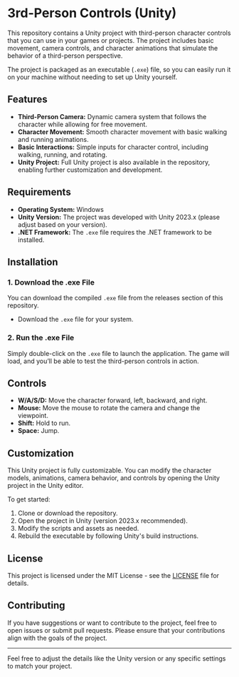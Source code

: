 
# 3rd-Person Controls (Unity)

This repository contains a Unity project with third-person character controls that you can use in your games or projects. The project includes basic movement, camera controls, and character animations that simulate the behavior of a third-person perspective.

The project is packaged as an executable (`.exe`) file, so you can easily run it on your machine without needing to set up Unity yourself.

## Features

- **Third-Person Camera:** Dynamic camera system that follows the character while allowing for free movement.
- **Character Movement:** Smooth character movement with basic walking and running animations.
- **Basic Interactions:** Simple inputs for character control, including walking, running, and rotating.
- **Unity Project:** Full Unity project is also available in the repository, enabling further customization and development.

## Requirements

- **Operating System:** Windows
- **Unity Version:** The project was developed with Unity 2023.x (please adjust based on your version).
- **.NET Framework:** The `.exe` file requires the .NET framework to be installed.

## Installation

### 1. Download the .exe File

You can download the compiled `.exe` file from the releases section of this repository.

- Download the `.exe` file for your system.

### 2. Run the .exe File

Simply double-click on the `.exe` file to launch the application. The game will load, and you’ll be able to test the third-person controls in action.

## Controls

- **W/A/S/D:** Move the character forward, left, backward, and right.
- **Mouse:** Move the mouse to rotate the camera and change the viewpoint.
- **Shift:** Hold to run.
- **Space:** Jump.


## Customization

This Unity project is fully customizable. You can modify the character models, animations, camera behavior, and controls by opening the Unity project in the Unity editor.

To get started:

1. Clone or download the repository.
2. Open the project in Unity (version 2023.x recommended).
3. Modify the scripts and assets as needed.
4. Rebuild the executable by following Unity's build instructions.

## License

This project is licensed under the MIT License - see the [LICENSE](LICENSE) file for details.

## Contributing

If you have suggestions or want to contribute to the project, feel free to open issues or submit pull requests. Please ensure that your contributions align with the goals of the project.

---

Feel free to adjust the details like the Unity version or any specific settings to match your project.
